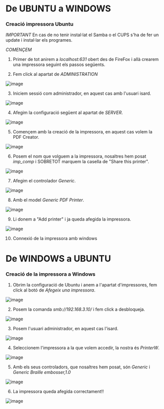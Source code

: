 # De UBUNTU a WINDOWS

### Creació impressora Ubuntu

*IMPORTANT* En cas de no tenir instal·lat el Samba o el CUPS s'ha de fer un update i instal·lar els programes.

*COMENÇEM*

1. Primer de tot anirem a *localhost:631* obert des de FireFox i allà crearem una impressora seguint els passos següents.

2. Fem click al apartat de *ADMINISTRATION*

![image](https://github.com/user-attachments/assets/35ef9de1-637e-4103-be30-80c0c7304029)

3. Iniciem sessió com administrador, en aquest cas amb l'usuari isard.

![image](https://github.com/user-attachments/assets/b8f94fad-0797-4676-862d-a04c960a3963)

4. Afegim la configuració següent al apartat de *SERVER*.

![image](https://github.com/user-attachments/assets/7c3786bf-2855-4da2-a485-0f0e094ea20c)

5. Començem amb la creació de la impressora, en aquest cas volem la PDF Creator.

![image](https://github.com/user-attachments/assets/37ef5090-9913-4d1d-8bdb-d4c22cba0db7)

6. Posem el nom que volguem a la impressora, nosaltres hem posat *imp_comp* i SOBRETOT marquem la casella de "Share this printer".

![image](https://github.com/user-attachments/assets/a8705cdf-3d54-46e0-946e-5710c1c9f5c6)

7. Afegim el controlador *Generic*.

![image](https://github.com/user-attachments/assets/1f5ad29c-e548-4ffe-8416-aa79796f55c5)

8. Amb el model *Generic PDF Printer*.

![image](https://github.com/user-attachments/assets/fa67f794-146e-45e8-b200-94bde963323d)

9. Li donem a "Add printer" i ja queda afegida la impressora.

![image](https://github.com/user-attachments/assets/cefe931f-2b74-4afe-899d-a5414725cc86)

10. Connexió de la impressora amb windows

# De WINDOWS a UBUNTU

### Creació de la impressora a Windows

1. Obrim la configuració de Ubuntu i anem a l'apartat d'impressores, fem click al botó de *Afegeix una impressora*.

![image](https://github.com/user-attachments/assets/f15b11ca-0d58-4b33-8c6c-b624b94a2503)

2. Posem la comanda *smb://192.168.3.10/* i fem click a desbloqueja.

![image](https://github.com/user-attachments/assets/8783955e-4445-457a-9352-e4d18307f6ad)

3. Posem l'usuari administrador, en aquest cas l'isard.

![image](https://github.com/user-attachments/assets/f7b39da1-7d32-4285-ba67-45cc2faa068b)

4. Seleccionem l'impressora a la que volem accedir, la nostra és *PrinterW*.

![image](https://github.com/user-attachments/assets/ae0a5a3e-2b26-4328-9ab9-bb4a4722afe5)

5. Amb els seus controladors, que nosaltres hem posat, són *Generic* i *Generic Braille embosser,1.0*

![image](https://github.com/user-attachments/assets/71d90da4-1e36-43d7-b88f-6d108321892c)

6. La impressora queda afegida correctament!!

![image](https://github.com/user-attachments/assets/fff6f4d8-2c37-4739-a5b6-cb9e6ff5fe0c)


























